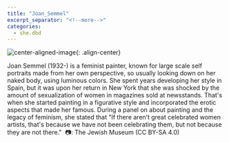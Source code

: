 ```yaml
---
title: "Joan_Semmel"
excerpt_separator: "<!--more-->"
categories:
  - she.dbd
---
```



![center-aligned-image](https://cdn.pixabay.com/photo/2020/10/26/16/56/man-5687861_1280.png){: .align-center}


Joan Semmel (1932-) is a feminist painter, known for large scale self portraits made from her own perspective, so usually looking down on her naked body, using luminous colors. She spent years developing her style in Spain, but it was upon her return in New York that she was shocked by the amount of sexualization of women in magazines sold at newsstands. That's when she started painting in a figurative style and incorporated the erotic aspects that made her famous. During a panel on about painting and the legacy of feminism, she stated that "If there aren’t great celebrated women artists, that's because we have not been celebrating them, but not because they are not there."⁠
⁠
📷: The Jewish Museum (CC BY-SA 4.0)⁠
